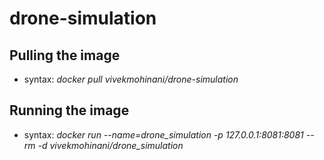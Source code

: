 # drone-simulation

## Pulling the image
* syntax: *docker pull vivekmohinani/drone-simulation*

## Running the image
* syntax: *docker run --name=drone_simulation -p 127.0.0.1:8081:8081 --rm -d vivekmohinani/drone_simulation*

